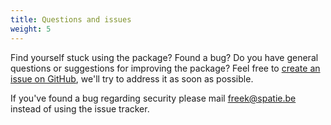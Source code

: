 ```yaml
---
title: Questions and issues
weight: 5
---
```


Find yourself stuck using the package? Found a bug? Do you have general questions or suggestions for improving the package? Feel free to [create an issue on GitHub](https://github.com/yusronarif/laravel-rbac/issues), we'll try to address it as soon as possible.

If you've found a bug regarding security please mail [freek@spatie.be](mailto:freek@spatie.be) instead of using the issue tracker.
